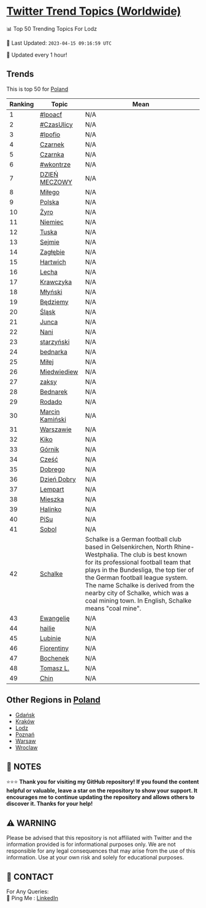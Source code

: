 [Twitter Trend Topics (Worldwide)](https://github.com/ErcinDedeoglu/Twitter-Trend-Topics)
==========


📊 Top 50 Trending Topics For Lodz

📆 Last Updated: `2023-04-15 09:16:59 UTC`

🔧 Updated every 1 hour!


## Trends

This is top 50 for [Poland](</Poland>)

| Ranking | Topic | Mean |
| ------- | ------------ | ------------ |
| 1 | [#lpoacf](http://twitter.com/search?q=%23lpoacf) | N/A |
| 2 | [#CzasUlicy](http://twitter.com/search?q=%23CzasUlicy) | N/A |
| 3 | [#lpofio](http://twitter.com/search?q=%23lpofio) | N/A |
| 4 | [Czarnek](http://twitter.com/search?q=Czarnek) | N/A |
| 5 | [Czarnka](http://twitter.com/search?q=Czarnka) | N/A |
| 6 | [#wkontrze](http://twitter.com/search?q=%23wkontrze) | N/A |
| 7 | [DZIEŃ MECZOWY](http://twitter.com/search?q=DZIE%c5%83+MECZOWY) | N/A |
| 8 | [Miłego](http://twitter.com/search?q=Mi%c5%82ego) | N/A |
| 9 | [Polska](http://twitter.com/search?q=Polska) | N/A |
| 10 | [Żyro](http://twitter.com/search?q=%c5%bbyro) | N/A |
| 11 | [Niemiec](http://twitter.com/search?q=Niemiec) | N/A |
| 12 | [Tuska](http://twitter.com/search?q=Tuska) | N/A |
| 13 | [Sejmie](http://twitter.com/search?q=Sejmie) | N/A |
| 14 | [Zagłębie](http://twitter.com/search?q=Zag%c5%82%c4%99bie) | N/A |
| 15 | [Hartwich](http://twitter.com/search?q=Hartwich) | N/A |
| 16 | [Lecha](http://twitter.com/search?q=Lecha) | N/A |
| 17 | [Krawczyka](http://twitter.com/search?q=Krawczyka) | N/A |
| 18 | [Młyński](http://twitter.com/search?q=M%c5%82y%c5%84ski) | N/A |
| 19 | [Będziemy](http://twitter.com/search?q=B%c4%99dziemy) | N/A |
| 20 | [Śląsk](http://twitter.com/search?q=%c5%9al%c4%85sk) | N/A |
| 21 | [Junca](http://twitter.com/search?q=Junca) | N/A |
| 22 | [Nani](http://twitter.com/search?q=Nani) | N/A |
| 23 | [starzyński](http://twitter.com/search?q=starzy%c5%84ski) | N/A |
| 24 | [bednarka](http://twitter.com/search?q=bednarka) | N/A |
| 25 | [Miłej](http://twitter.com/search?q=Mi%c5%82ej) | N/A |
| 26 | [Miedwiediew](http://twitter.com/search?q=Miedwiediew) | N/A |
| 27 | [zaksy](http://twitter.com/search?q=zaksy) | N/A |
| 28 | [Bednarek](http://twitter.com/search?q=Bednarek) | N/A |
| 29 | [Rodado](http://twitter.com/search?q=Rodado) | N/A |
| 30 | [Marcin Kamiński](http://twitter.com/search?q=Marcin+Kami%c5%84ski) | N/A |
| 31 | [Warszawie](http://twitter.com/search?q=Warszawie) | N/A |
| 32 | [Kiko](http://twitter.com/search?q=Kiko) | N/A |
| 33 | [Górnik](http://twitter.com/search?q=G%c3%b3rnik) | N/A |
| 34 | [Cześć](http://twitter.com/search?q=Cze%c5%9b%c4%87) | N/A |
| 35 | [Dobrego](http://twitter.com/search?q=Dobrego) | N/A |
| 36 | [Dzień Dobry](http://twitter.com/search?q=Dzie%c5%84+Dobry) | N/A |
| 37 | [Lempart](http://twitter.com/search?q=Lempart) | N/A |
| 38 | [Mieszka](http://twitter.com/search?q=Mieszka) | N/A |
| 39 | [Halinko](http://twitter.com/search?q=Halinko) | N/A |
| 40 | [PiSu](http://twitter.com/search?q=PiSu) | N/A |
| 41 | [Sobol](http://twitter.com/search?q=Sobol) | N/A |
| 42 | [Schalke](http://twitter.com/search?q=Schalke) | Schalke is a German football club based in Gelsenkirchen, North Rhine-Westphalia. The club is best known for its professional football team that plays in the Bundesliga, the top tier of the German football league system. The name Schalke is derived from the nearby city of Schalke, which was a coal mining town. In English, Schalke means "coal mine". |
| 43 | [Ewangelię](http://twitter.com/search?q=Ewangeli%c4%99) | N/A |
| 44 | [hailie](http://twitter.com/search?q=hailie) | N/A |
| 45 | [Lubinie](http://twitter.com/search?q=Lubinie) | N/A |
| 46 | [Fiorentiny](http://twitter.com/search?q=Fiorentiny) | N/A |
| 47 | [Bochenek](http://twitter.com/search?q=Bochenek) | N/A |
| 48 | [Tomasz L.](http://twitter.com/search?q=Tomasz+L.) | N/A |
| 49 | [Chin](http://twitter.com/search?q=Chin) | N/A |



## Other Regions in [Poland](</Poland>)

* [Gdańsk](</Poland/Gdańsk.md>)
* [Kraków](</Poland/Kraków.md>)
* [Lodz](</Poland/Lodz.md>)
* [Poznań](</Poland/Poznań.md>)
* [Warsaw](</Poland/Warsaw.md>)
* [Wroclaw](</Poland/Wroclaw.md>)



## 📝 NOTES

⭐⭐⭐ **Thank you for visiting my GitHub repository! If you found the content helpful or valuable, leave a star on the repository to show your support. It encourages me to continue updating the repository and allows others to discover it. Thanks for your help!**


## ⚠️ WARNING

Please be advised that this repository is not affiliated with Twitter and the information provided is for informational purposes only. We are not responsible for any legal consequences that may arise from the use of this information. Use at your own risk and solely for educational purposes.


## 📨 CONTACT

 For Any Queries:  
            🏓 Ping Me : [LinkedIn](https://www.linkedin.com/in/ercindedeoglu/)
